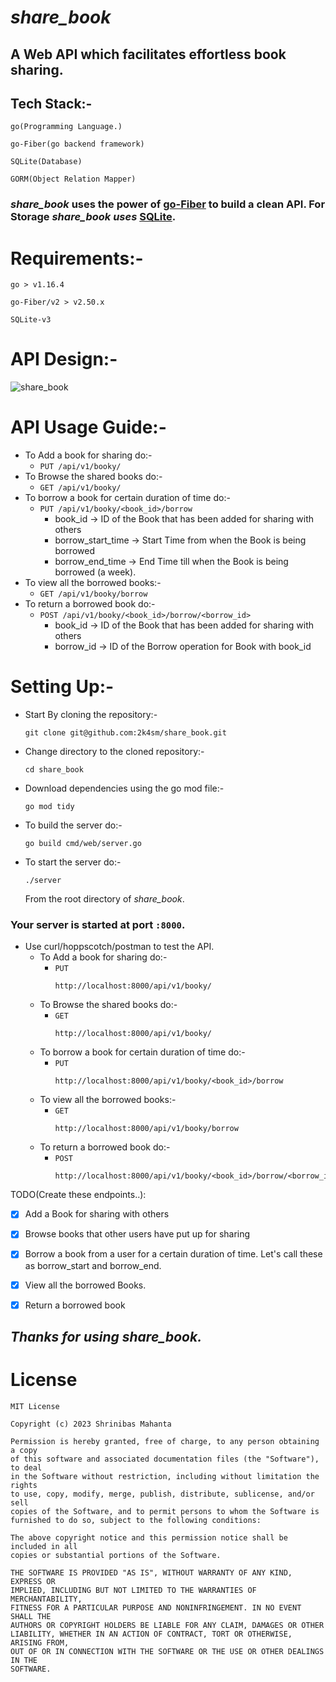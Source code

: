 # **_share_book_**

## A Web API which facilitates effortless book sharing.

## Tech Stack:-
`go(Programming Language.)`

`go-Fiber(go backend framework)`

`SQLite(Database)`

`GORM(Object Relation Mapper)`

### **_share_book_** uses the power of [go-Fiber](https://gofiber.io/) to build a clean API. For Storage **_share_book uses_** [SQLite](https://www.sqlite.org/index.html).

# Requirements:-
  `go > v1.16.4`
  
  `go-Fiber/v2 > v2.50.x`

  `SQLite-v3`

# API Design:-
![share_book](https://github.com/2k4sm/share_book/assets/101013814/95428636-859e-4679-aa2c-95eb0abd0af1)

# API Usage Guide:-
- To Add a book for sharing do:-
  - `PUT /api/v1/booky/`
- To Browse the shared books do:-
  - `GET /api/v1/booky/`
- To borrow a book for certain duration of time do:-
  - `PUT /api/v1/booky/<book_id>/borrow`
    - book_id -> ID of the Book that has been added for sharing with others
    - borrow_start_time -> Start Time from when the Book is being borrowed
    - borrow_end_time -> End Time till when the Book is being borrowed (a week).
- To view all the borrowed books:-
  - `GET /api/v1/booky/borrow`
- To return a borrowed book do:-
    - `POST /api/v1/booky/<book_id>/borrow/<borrow_id>`
      - book_id -> ID of the Book that has been added for sharing with others
      - borrow_id -> ID of the Borrow operation for Book with book_id

# Setting Up:-
- Start By cloning the repository:-
  ```
  git clone git@github.com:2k4sm/share_book.git
  ```
- Change directory to the cloned repository:-
    ```
    cd share_book
    ```
- Download dependencies using the go mod file:-
  ```
  go mod tidy
  ```
- To build the server do:-
    ```
    go build cmd/web/server.go
    ```
- To start the server do:-
    ```
    ./server
    ```
    From the root directory of _share_book_.

### Your server is started at port `:8000`.
-  Use curl/hoppscotch/postman to test the API.
    - To Add a book for sharing do:-
      - `PUT`
        ```
        http://localhost:8000/api/v1/booky/
        ```
    - To Browse the shared books do:-
      - `GET`
        ```
        http://localhost:8000/api/v1/booky/
        ```
    - To borrow a book for certain duration of time do:-
      - `PUT`
        ```
        http://localhost:8000/api/v1/booky/<book_id>/borrow
        ```
    - To view all the borrowed books:-
      - `GET`
        ```
        http://localhost:8000/api/v1/booky/borrow
        ```  
    - To return a borrowed book do:-
      - `POST`
        ```
        http://localhost:8000/api/v1/booky/<book_id>/borrow/<borrow_id>
        ```

           
TODO(Create these endpoints..):
- [x] Add a Book for sharing with others
- [x] Browse books that other users have put up for sharing 
- [x] Borrow a book from a user for a certain duration of time. Let's call these as borrow_start and borrow_end.
- [x] View all the borrowed Books.
- [x] Return a borrowed book


## **_Thanks for using share_book._**

# License

    MIT License

    Copyright (c) 2023 Shrinibas Mahanta
    
    Permission is hereby granted, free of charge, to any person obtaining a copy
    of this software and associated documentation files (the "Software"), to deal
    in the Software without restriction, including without limitation the rights
    to use, copy, modify, merge, publish, distribute, sublicense, and/or sell
    copies of the Software, and to permit persons to whom the Software is
    furnished to do so, subject to the following conditions:
    
    The above copyright notice and this permission notice shall be included in all
    copies or substantial portions of the Software.
    
    THE SOFTWARE IS PROVIDED "AS IS", WITHOUT WARRANTY OF ANY KIND, EXPRESS OR
    IMPLIED, INCLUDING BUT NOT LIMITED TO THE WARRANTIES OF MERCHANTABILITY,
    FITNESS FOR A PARTICULAR PURPOSE AND NONINFRINGEMENT. IN NO EVENT SHALL THE
    AUTHORS OR COPYRIGHT HOLDERS BE LIABLE FOR ANY CLAIM, DAMAGES OR OTHER
    LIABILITY, WHETHER IN AN ACTION OF CONTRACT, TORT OR OTHERWISE, ARISING FROM,
    OUT OF OR IN CONNECTION WITH THE SOFTWARE OR THE USE OR OTHER DEALINGS IN THE
    SOFTWARE.
    
    
